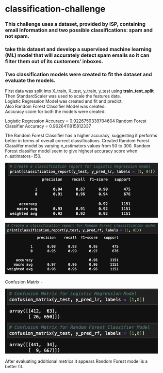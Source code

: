 # classification-challenge  
### This challenge uses a dataset, provided by ISP, containing email information and two possible classifications: spam and not spam.  
### take this dataset and develop a supervised machine learning (ML) model that will accurately detect spam emails so it can filter them out of its customers' inboxes.  
### Two classification models were created to fit the dataset and evaluate the models.  
First data was split into X_train, X_test, y_train, y_test using **train_test_split**  
Then StandardScaler was used to scale the features data.  
Logistic Regression Model was created and fit and predict.  
Also Random Forest Classifier Model was created.  
Accuracy score for both the models were created.  

Logistic Regression Accuracy = 0.9226759339704604
Random Forest Classifier Accuracy = 0.9626411815812337

The Random Forest Classifier has a higher accuracy, suggesting it performs better in terms of overall correct classifications.
Created Random Forest Classiifer model by varying n_estimators values from 50 to 300. Random Forest classifier model seem to give highest accuracy score when n_estimators=150.  


![alt text](image.png)  
     
![alt text](image-1.png)  


Confusion Matrix -  

![alt text](image-3.png)  

After evaluating additional metrics it appears Random Forest model is a better fit.  
